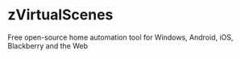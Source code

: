 zVirtualScenes
==============

Free open-source home automation tool for Windows, Android, iOS, Blackberry and the Web
